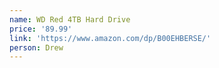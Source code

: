 ```yaml
---
name: WD Red 4TB Hard Drive
price: '89.99'
link: 'https://www.amazon.com/dp/B00EHBERSE/'
person: Drew
---
```


